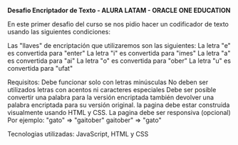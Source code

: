 **Desafio Encriptador de Texto - ALURA LATAM - ORACLE ONE EDUCATION**

En este primer desafio del curso se nos pidio hacer un codificador de texto usando las siguientes condiciones:

Las "llaves" de encriptación que utilizaremos son las siguientes:
La letra "e" es convertida para "enter" La letra "i" es convertida para "imes" La letra "a" es convertida para "ai" La letra "o" es convertida para "ober" La letra "u" es convertida para "ufat"

Requisitos:
Debe funcionar solo con letras minúsculas
No deben ser utilizados letras con acentos ni caracteres especiales
Debe ser posible convertir una palabra para la versión encriptada también devolver una palabra encriptada para su versión original.
la pagina debe estar construida visualmente usando HTML y CSS.
La pagina debe ser responsiva (opcional)
Por ejemplo: "gato" => "gaitober" gaitober" => "gato"

Tecnologias utilizadas:
JavaScript, HTML y CSS




